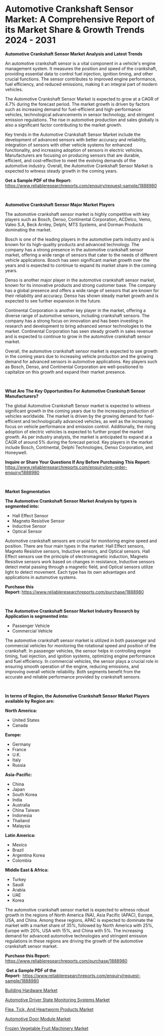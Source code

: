 <p><h1>Automotive Crankshaft Sensor Market: A Comprehensive Report of its Market Share & Growth Trends 2024 - 2031</h1></p><p><strong>Automotive Crankshaft Sensor Market Analysis and Latest Trends</strong></p>
<p><p>An automotive crankshaft sensor is a vital component in a vehicle's engine management system. It measures the position and speed of the crankshaft, providing essential data to control fuel injection, ignition timing, and other crucial functions. The sensor contributes to improved engine performance, fuel efficiency, and reduced emissions, making it an integral part of modern vehicles.</p><p>The Automotive Crankshaft Sensor Market is expected to grow at a CAGR of 4.7% during the forecast period. The market growth is driven by factors such as increasing demand for fuel-efficient and high-performance vehicles, technological advancements in sensor technology, and stringent emission regulations. The rise in automotive production and sales globally is also a significant factor contributing to the market growth.</p><p>Key trends in the Automotive Crankshaft Sensor Market include the development of advanced sensors with better accuracy and reliability, integration of sensors with other vehicle systems for enhanced functionality, and increasing adoption of sensors in electric vehicles. Manufacturers are focusing on producing sensors that are durable, efficient, and cost-effective to meet the evolving demands of the automotive industry. Overall, the Automotive Crankshaft Sensor Market is expected to witness steady growth in the coming years.</p></p>
<p><strong>Get a Sample PDF of the Report:&nbsp;</strong> <a href="https://www.reliableresearchreports.com/enquiry/request-sample/1888980">https://www.reliableresearchreports.com/enquiry/request-sample/1888980</a></p>
<p>&nbsp;</p>
<p><strong>Automotive Crankshaft Sensor Major Market Players</strong></p>
<p><p>The automotive crankshaft sensor market is highly competitive with key players such as Bosch, Denso, Continental Corporation, ACDelco, Vemo, Valeo S.A, Beck Arnley, Delphi, MTS Systems, and Dorman Products dominating the market.</p><p>Bosch is one of the leading players in the automotive parts industry and is known for its high-quality products and advanced technology. The company has a strong presence in the automotive crankshaft sensor market, offering a wide range of sensors that cater to the needs of different vehicle applications. Bosch has seen significant market growth over the years and is expected to continue to expand its market share in the coming years.</p><p>Denso is another major player in the automotive crankshaft sensor market, known for its innovative products and strong customer base. The company has a global presence and offers a wide range of sensors that are known for their reliability and accuracy. Denso has shown steady market growth and is expected to see further expansion in the future.</p><p>Continental Corporation is another key player in the market, offering a diverse range of automotive sensors, including crankshaft sensors. The company has a strong focus on innovation and has been investing in research and development to bring advanced sensor technologies to the market. Continental Corporation has seen steady growth in sales revenue and is expected to continue to grow in the automotive crankshaft sensor market.</p><p>Overall, the automotive crankshaft sensor market is expected to see growth in the coming years due to increasing vehicle production and the growing demand for advanced sensors in automotive applications. Key players such as Bosch, Denso, and Continental Corporation are well-positioned to capitalize on this growth and expand their market presence.</p></p>
<p>&nbsp;</p>
<p><strong>What Are The Key Opportunities For Automotive Crankshaft Sensor Manufacturers?</strong></p>
<p><p>The global Automotive Crankshaft Sensor market is expected to witness significant growth in the coming years due to the increasing production of vehicles worldwide. The market is driven by the growing demand for fuel-efficient and technologically advanced vehicles, as well as the increasing focus on vehicle performance and emission control. Additionally, the rising adoption of electric vehicles is expected to further propel the market growth. As per industry analysts, the market is anticipated to expand at a CAGR of around 5% during the forecast period. Key players in the market include Bosch, Continental, Delphi Technologies, Denso Corporation, and Honeywell.</p></p>
<p><strong>Inquire or Share Your Questions If Any Before Purchasing This Report:</strong> <a href="https://www.reliableresearchreports.com/enquiry/pre-order-enquiry/1888980">https://www.reliableresearchreports.com/enquiry/pre-order-enquiry/1888980</a></p>
<p>&nbsp;</p>
<p><strong>Market Segmentation</strong></p>
<p><strong>The Automotive Crankshaft Sensor Market Analysis by types is segmented into:</strong></p>
<p><ul><li>Hall Effect Sensor</li><li>Magneto Resistive Sensor</li><li>Inductive Sensor</li><li>Optical Sensor</li></ul></p>
<p><p>Automotive crankshaft sensors are crucial for monitoring engine speed and position. There are four main types in the market: Hall Effect sensors, Magneto Resistive sensors, Inductive sensors, and Optical sensors. Hall Effect sensors use the principle of electromagnetic induction, Magneto Resistive sensors work based on changes in resistance, Inductive sensors detect metal passing through a magnetic field, and Optical sensors utilize light to detect movement. Each type has its own advantages and applications in automotive systems.</p></p>
<p><strong>Purchase this Report:&nbsp;</strong><a href="https://www.reliableresearchreports.com/purchase/1888980">https://www.reliableresearchreports.com/purchase/1888980</a></p>
<p>&nbsp;</p>
<p><strong>The Automotive Crankshaft Sensor Market Industry Research by Application is segmented into:</strong></p>
<p><ul><li>Passenger Vehicle</li><li>Commercial Vehicle</li></ul></p>
<p><p>The automotive crankshaft sensor market is utilized in both passenger and commercial vehicles for monitoring the rotational speed and position of the crankshaft. In passenger vehicles, the sensor helps in controlling engine timing, fuel injection, and ignition systems, optimizing engine performance and fuel efficiency. In commercial vehicles, the sensor plays a crucial role in ensuring smooth operation of the engine, reducing emissions, and improving overall vehicle reliability. Both segments benefit from the accurate and reliable performance provided by crankshaft sensors.</p></p>
<p>&nbsp;</p>
<p><strong>In terms of Region, the Automotive Crankshaft Sensor Market Players available by Region are:</strong></p>
<p>
    <p> <strong> North America: </strong>
        <ul>
            <li>United States</li>
            <li>Canada</li>
        </ul>
        </p> 
    <p> <strong> Europe: </strong>
        <ul>
            <li>Germany</li>
            <li>France</li>
            <li>U.K.</li>
            <li>Italy</li>
            <li>Russia</li>
        </ul>
        </p> 
    <p> <strong> Asia-Pacific: </strong>
        <ul>
            <li>China</li>
            <li>Japan</li>
            <li>South Korea</li>
            <li>India</li>
            <li>Australia</li>
            <li>China Taiwan</li>
            <li>Indonesia</li>
            <li>Thailand</li>
            <li>Malaysia</li>
        </ul>
        </p> 
    <p> <strong> Latin America: </strong>
        <ul>
            <li>Mexico</li>
            <li>Brazil</li>
            <li>Argentina Korea</li>
            <li>Colombia</li>
        </ul>
        </p> 
    <p> <strong> Middle East & Africa: </strong>
        <ul>
            <li>Turkey</li>
            <li>Saudi</li>
            <li>Arabia</li>
            <li>UAE</li>
            <li>Korea</li>
        </ul>
    </p>
    </p>
<p><p>The automotive crankshaft sensor market is expected to witness robust growth in the regions of North America (NA), Asia Pacific (APAC), Europe, USA, and China. Among these regions, APAC is expected to dominate the market with a market share of 35%, followed by North America with 25%, Europe with 20%, USA with 15%, and China with 5%. The increasing demand for advanced automotive technologies and stringent emission regulations in these regions are driving the growth of the automotive crankshaft sensor market.</p></p>
<p><strong>Purchase this Report: </strong><a href="https://www.reliableresearchreports.com/purchase/1888980">https://www.reliableresearchreports.com/purchase/1888980</a></p>
<p>&nbsp;<strong>Get a Sample PDF of the Report:&nbsp;&nbsp;</strong><a href="https://www.reliableresearchreports.com/enquiry/request-sample/1888980">https://www.reliableresearchreports.com/enquiry/request-sample/1888980</a></p>
<p><strong></strong></p>
<p><p><a href="https://meowing-lemming-dd3.notion.site/Building-Hardware-Market-Analysis-and-Market-Size-Global-Industry-Overview-Market-Segmentation-and-da2315dccb8047389a2e6242752b275c">Building Hardware Market</a></p><p><a href="https://view.publitas.com/reportprime-1/automotive-driver-state-monitoring-systems-market-size-growing-and-forecasted-for-period-from-2024-2031-and-provides-complete-market-analysis-of-this-market/">Automotive Driver State Monitoring Systems Market</a></p><p><a href="https://cute-banjo-8ca.notion.site/Flea-Tick-And-Heartworm-Products-Market-Size-Focuses-on-Market-Dynamics-In-Depth-Analysis-and-Fut-b30a3a997b9546ebac452c875b96e27c">Flea, Tick, And Heartworm Products Market</a></p><p><a href="https://view.publitas.com/reportprime-1/automotive-door-module-market-analysis-examines-its-scope-on-growth-opportunities-and-forecasted-trends-spanning-from-2024-to-2031/">Automotive Door Module Market</a></p><p><a href="https://github.com/mauripalmi/Market-Research-Report-List-2/blob/main/frozen-vegetable-fruit-machinery-market.md">Frozen Vegetable Fruit Machinery Market</a></p></p>